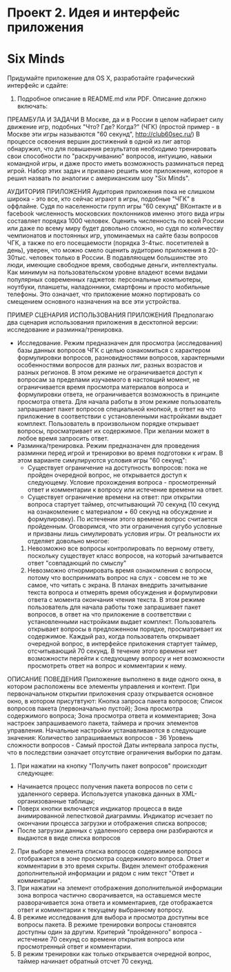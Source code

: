 Проект 2. Идея и интерфейс приложения
=============
Six Minds
=============

Придумайте приложение для OS X, разработайте графический интерфейс и сдайте:

1. Подробное описание в README.md или PDF. Описание должно включать:

ПРЕАМБУЛА И ЗАДАЧИ
В Москве, да и в России в целом набирает силу движение игр, подобных "Что? Где? Когда?" (ЧГК) (простой пример - в Москве эти игры называются "60 секунд", http://club60sec.ru/)
В процессе освоения вершин достижений в одной из лиг автор обнаружил, что для повышения результатов необходимо тренировать свои способности по "раскручиванию" вопросов, интуицию, навыки командной игры, и даже просто иметь возможность разминаться перед игрой.
Набор этих задач и призвано решить мое приложение, которое я решил назвать по аналогии с американским шоу "Six Minds".

АУДИТОРИЯ ПРИЛОЖЕНИЯ
Аудитория приложения пока не слишком широка - это все, кто сейчас играют в игры, подобные "ЧГК" в оффлайне. Судя по населенности групп игры "60 секунд" ВКонтакте и в facebook численность московских поклонников именно этого вида игры составляет порядка 1000 человек. Оценить численность по всей России или даже по всему миру будет довольно сложно, но судя по количеству чемпионатов и постоянных игр, упоминаемых на сайте базы вопросов ЧГК, а также по его посещаемости (порядка 3-4тыс. посетителей в день), уверен, что можно смело оценить аудиторию приложения в 20-30тыс. человек только в России.
В подавляющем большинстве это люди, имеющие свободное время, свободные деньги, интеллектуалы. Как минимум на пользовательском уровне владеют всеми видами популярных современных гаджетов: персональные компьютеры, ноутбуки, планшеты, наладонники, смартфоны и просто мобильные телефоны. Это означает, что приложение можно портировать со смещением основного назначения на все эти устройства.

ПРИМЕР СЦЕНАРИЯ ИСПОЛЬЗОВАНИЯ ПРИЛОЖЕНИЯ
Предполагаю два сценария использования приложения в десктопной версии: исследование и разминка/тренировка.
- Исследование.
Режим предназначен для просмотра (исследования) базы данных вопросов ЧГК с целью ознакомиться с характером формулировки вопросов, разновидностями вопросов, характерными особенностями вопросов для разных лиг, разных возрастов и разных регионов.
В этом режиме не ограничивается доступ к вопросам за пределами изучаемого в настоящий момент, не ограничивается время просмотра материалов вопроса и формулировки ответа, не ограничивается возможность в принципе просмотра ответа.
Для начала работы в этом режиме пользователь запрашивает пакет вопросов специальной кнопкой, в ответ на что приложение в соответствии с установленными настройками выдает комплект.
Пользователь в произвольном порядке открывает вопросы, просматривает их содержимое. При желании может в любое время запросить ответ.
- Разминка/тренировка.
Режим предназначен для проведения разминки перед игрой и тренировки во время подготовки к играм. В этом варианте симулируются условия игры "60 секунд":
	- Существует ограничение на доступность вопросов: пока не пройден очередной вопрос, не открывается доступ к следующему. Условие прохождения вопроса - просмотренный ответ и комментарии к вопросу или истечение времени на ответ.
	- Существует ограничение времени на ответ: при открытии вопроса стартует таймер, отсчитывающий 70 секунд (10 секунд на ознакомление с материалом + 60 секунд на обсуждение и формулировку). По истечении этого времени вопрос считается пройденным.
Оговоримся, что эти ограничения сугубо условные и призваны лишь симулировать условия игры. От реальности их отделяет довольно многое:
	1. Невозможно все вопросы контролировать по верному ответу, поскольку существует класс вопросов, на который зачитывается ответ "совпадающий по смыслу"
	2. Невозможно отнормировать время ознакомления с вопросм, потому что воспринимать вопрос на слух - совсем не то же самое, что читать с экрана. В планах внедрить зачитывание текста вопроса и отмерять время обсуждения и формулировки ответа с момента окончания чтения текста.
В этом режиме пользователь для начала работы тоже запрашивает пакет вопросов, в ответ на что приложение в соответствии с установленными настройками выдает комплект.
Пользователь открывает вопросы в предложенном порядке, просматривает их содержимое. Каждый раз, когда пользователь открывает очередной вопрос, в интерфейсе приложения стартует таймер, отсчитывающий 70 секунд. 
В течение этого времени нет возможности перейти к следующему вопросу и нет возможности просмотреть ответ на вопрос и комментарии к нему.

ОПИСАНИЕ ПОВЕДЕНИЯ
Приложение выполнено в виде одного окна, в котором расположены все элементы управления и контент.
При первоначальном открытии приложения сразу открывается основное окно, в котором присутвтуют:
Кнопка запроса пакета вопросов;
Список вопросов пакета (первоначально пустой);
Зона просмотра содержимого вопроса;
Зона просмотра ответа и комментариев;
Зона настроек запрашиваемого пакета, таймера и прочих элементов управления.
Начальные настройки устанавливаются в следующие значения:
Количество запрашиваемых вопросов - 36
Уровень сложности вопросов - Самый простой
Даты интервала запроса пусты, что в последствии означает отсутствие ограничения выборки по датам.
1. При нажатии на кнопку "Получить пакет вопросов" происходит следующее:
- Начинается процесс получения пакета вопросов по сети с удаленного сервера. Используется упаковка данных в XML-организованные таблицы;
- Поверх кнопки включается индикатор процесса в виде анимированной лепестковой диаграммы. Индикатор исчезает по окончании процесса загрузки и отображения списка вопросов;
- После загрузки данных с удаленного сервера они разбираются и выдаются в виде списка вопросов
2. При выборе элемента списка вопросов содержимое вопроса отображается в зоне просмотра содержимого вопроса. Ответ и комментарии в это время скрыты. Виден элемент отображения дополнительной информации и рядом с ним текст "Ответ и комментарии".
3. При нажатии на элемент отображения дополнительной информации зона вопроса частично сворачивается, на оставшемся месте разворачивается зона ответа и комментариев, где отображается ответ и комментарии к текущему выбранному вопросу.
4. В режиме исследования для выбора и просмотра доступны все вопросы пакета. В режиме тренировки вопросы становятся доступны один за другим. Критерий "пройденного" вопроса - истечение 70 секунд со времени открытия вопроса или просмотренный ответ и комментарии.
5. В режим тренировки как только открывается очередной вопрос, таймер начинает обратный отсчет 70 секунд.